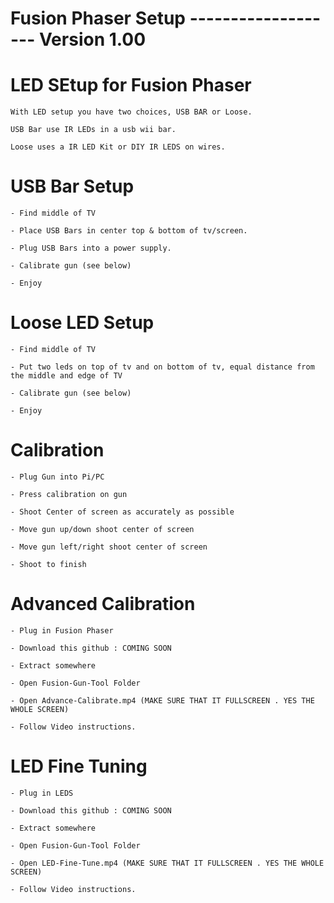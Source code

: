 # Fusion Phaser Setup ------------------- Version 1.00




# LED SEtup for Fusion Phaser

    With LED setup you have two choices, USB BAR or Loose.

    USB Bar use IR LEDs in a usb wii bar.

    Loose uses a IR LED Kit or DIY IR LEDS on wires.

# USB Bar Setup

    - Find middle of TV

    - Place USB Bars in center top & bottom of tv/screen.

    - Plug USB Bars into a power supply.

    - Calibrate gun (see below)

    - Enjoy

# Loose LED Setup 

    - Find middle of TV

    - Put two leds on top of tv and on bottom of tv, equal distance from the middle and edge of TV

    - Calibrate gun (see below)
    
    - Enjoy


# Calibration

    - Plug Gun into Pi/PC

    - Press calibration on gun

    - Shoot Center of screen as accurately as possible

    - Move gun up/down shoot center of screen

    - Move gun left/right shoot center of screen

    - Shoot to finish

# Advanced Calibration

    - Plug in Fusion Phaser

    - Download this github : COMING SOON

    - Extract somewhere 
    
    - Open Fusion-Gun-Tool Folder

    - Open Advance-Calibrate.mp4 (MAKE SURE THAT IT FULLSCREEN . YES THE WHOLE SCREEN)

    - Follow Video instructions.

# LED Fine Tuning

    - Plug in LEDS

    - Download this github : COMING SOON

    - Extract somewhere 

    - Open Fusion-Gun-Tool Folder

    - Open LED-Fine-Tune.mp4 (MAKE SURE THAT IT FULLSCREEN . YES THE WHOLE SCREEN)

    - Follow Video instructions.



